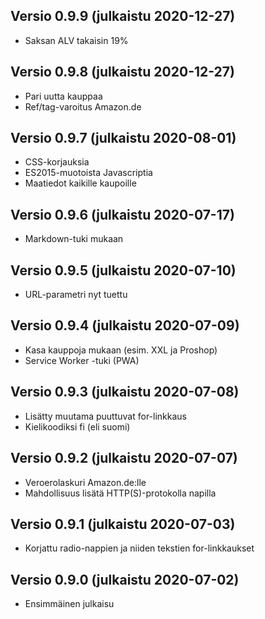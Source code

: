 ## Versio 0.9.9 (julkaistu 2020-12-27)
- Saksan ALV takaisin 19%

## Versio 0.9.8 (julkaistu 2020-12-27)
- Pari uutta kauppaa
- Ref/tag-varoitus Amazon.de

## Versio 0.9.7 (julkaistu 2020-08-01)
- CSS-korjauksia
- ES2015-muotoista Javascriptia
- Maatiedot kaikille kaupoille

## Versio 0.9.6 (julkaistu 2020-07-17)
- Markdown-tuki mukaan

## Versio 0.9.5 (julkaistu 2020-07-10)
- URL-parametri nyt tuettu

## Versio 0.9.4 (julkaistu 2020-07-09)
- Kasa kauppoja mukaan (esim. XXL ja Proshop)
- Service Worker -tuki (PWA)

## Versio 0.9.3 (julkaistu 2020-07-08)
- Lisätty muutama puuttuvat for-linkkaus
- Kielikoodiksi fi (eli suomi)

## Versio 0.9.2 (julkaistu 2020-07-07)
- Veroerolaskuri Amazon.de:lle
- Mahdollisuus lisätä HTTP(S)-protokolla napilla

## Versio 0.9.1 (julkaistu 2020-07-03)
- Korjattu radio-nappien ja niiden tekstien for-linkkaukset

## Versio 0.9.0 (julkaistu 2020-07-02)
- Ensimmäinen julkaisu